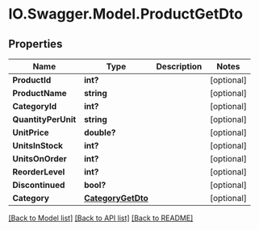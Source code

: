 # IO.Swagger.Model.ProductGetDto
## Properties

Name | Type | Description | Notes
------------ | ------------- | ------------- | -------------
**ProductId** | **int?** |  | [optional] 
**ProductName** | **string** |  | [optional] 
**CategoryId** | **int?** |  | [optional] 
**QuantityPerUnit** | **string** |  | [optional] 
**UnitPrice** | **double?** |  | [optional] 
**UnitsInStock** | **int?** |  | [optional] 
**UnitsOnOrder** | **int?** |  | [optional] 
**ReorderLevel** | **int?** |  | [optional] 
**Discontinued** | **bool?** |  | [optional] 
**Category** | [**CategoryGetDto**](CategoryGetDto.md) |  | [optional] 

[[Back to Model list]](../README.md#documentation-for-models) [[Back to API list]](../README.md#documentation-for-api-endpoints) [[Back to README]](../README.md)

